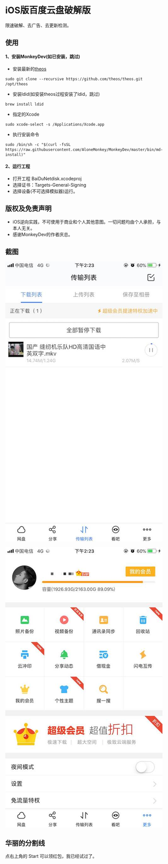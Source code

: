 # iOS版百度云盘破解版

限速破解、去广告、去更新检测。

## 使用

#### 1、安装MonkeyDev(如已安装，跳过)

- 安装最新的[theos](https://github.com/theos/theos/wiki/Installation)

```
sudo git clone --recursive https://github.com/theos/theos.git /opt/theos
```

- 安装ldid(如安装theos过程安装了ldid，跳过)

```
brew install ldid
```

- 指定的Xcode

```
sudo xcode-select -s /Applications/Xcode.app
```

- 执行安装命令

```
sudo /bin/sh -c "$(curl -fsSL https://raw.githubusercontent.com/AloneMonkey/MonkeyDev/master/bin/md-install)"
```

#### 2、运行工程

- 打开工程 BaiDuNetdisk.xcodeproj 
- 选择证书：Targets-General-Signing
- 选择设备(不可选择模拟器)运行。


## 版权及免责声明

- iOS逆向实践，不可使用于商业和个人其他意图。一切问题均由个人承担，与本人无关。
- 感谢MonkeyDev的作者庆总。



## 截图



![img01](./resources/img01.jpeg)



![img02](./resources/img02.jpeg)





## 华丽的分割线

点右上角的 Start 可以领红包，我已经试过了。





